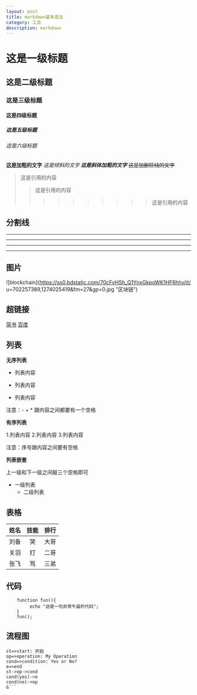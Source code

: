 ```yaml
---
layout: post
title: markdown基本语法
category: 工具
description: markdown
---
```


# 这是一级标题
## 这是二级标题
### 这是三级标题
#### 这是四级标题
##### 这是五级标题
###### 这是六级标题

**这是加粗的文字**
*这是倾斜的文字*
***这是斜体加粗的文字***
~~这是加删除线的文字~~

>这是引用的内容
>>这是引用的内容
>>>>>>>>>>这是引用的内容

## 分割线

---
----
***
*****

## 图片
![blockchain](https://ss0.bdstatic.com/70cFvHSh_Q1YnxGkpoWK1HF6hhy/it/
u=702257389,1274025419&fm=27&gp=0.jpg "区块链")

## 超链接
[简书](http://jianshu.com)
[百度](http://baidu.com)

## 列表
**无序列表**
- 列表内容
+ 列表内容
* 列表内容

注意：- + * 跟内容之间都要有一个空格

**有序列表**

1.列表内容
2.列表内容
3.列表内容

注意：序号跟内容之间要有空格

**列表嵌套**

上一级和下一级之间敲三个空格即可

- 一级列表
   - 二级列表
  
## 表格

姓名|技能|排行
--|:--:|--:
刘备|哭|大哥
关羽|打|二哥
张飞|骂|三弟

## 代码

```
    function fun(){
         echo "这是一句非常牛逼的代码";
    }
    fun();
```

## 流程图

```flow
st=>start: 开始
op=>operation: My Operation
cond=>condition: Yes or No?
e=>end
st->op->cond
cond(yes)->e
cond(no)->op
&```